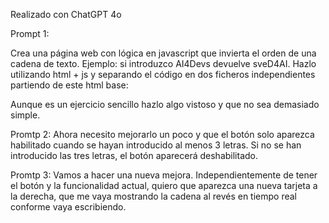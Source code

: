 Realizado con ChatGPT 4o

Prompt 1:

Crea una página web con lógica en javascript que invierta el orden de una cadena de texto.
Ejemplo: si introduzco AI4Devs devuelve sveD4AI.
Hazlo utilizando html + js y separando el código en dos ficheros independientes partiendo de este html base:
<!DOCTYPE html>
<html lang="en">
<head>
    <meta charset="UTF-8">
    <meta name="viewport" content="width=device-width, initial-scale=1.0">
    <title>Reverse String</title>    
</head>
<body>
<script src="script.js"></script>
</body>
</html>
Aunque es un ejercicio sencillo hazlo algo vistoso y que no sea demasiado simple.

Promtp 2:
Ahora necesito mejorarlo un poco y que el botón solo aparezca habilitado cuando se hayan introducido al menos 3 letras. Si no se han introducido las tres letras, el botón aparecerá deshabilitado.

Promtp 3:
Vamos a hacer una nueva mejora. Independientemente de tener el botón y la funcionalidad actual, quiero que aparezca una nueva tarjeta a la derecha, que me vaya mostrando la cadena al revés en tiempo real conforme vaya escribiendo.